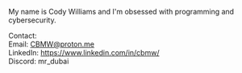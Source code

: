 My name is Cody Williams and I'm obsessed with programming and cybersecurity.  

Contact:  
Email: CBMW@proton.me  
LinkedIn: https://www.linkedin.com/in/cbmw/  
Discord: mr_dubai
